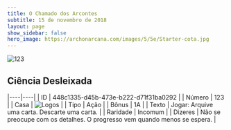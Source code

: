 ```yaml
---
title: O Chamado dos Arcontes
subtitle: 15 de novembro de 2018
layout: page
show_sidebar: false
hero_image: https://archonarcana.com/images/5/5e/Starter-cota.jpg
---
```


![123](https://cdn.keyforgegame.com/media/card_front/pt/341_123_R3C97J8JMPRV_pt.png)

## Ciência Desleixada

|----|----|
| ID | 448c1335-d45b-473e-b222-d71f31ba0292 |
| Número | 123 |
| Casa | ![Logos](https://archonarcana.com/images/thumb/c/ce/Logos.png/22px-Logos.png "Logos") |
| Tipo | Ação |
| Bônus | 1A |
| Texto | Jogar: Arquive uma carta. Descarte uma carta. |
| Raridade | Incomum |
| Dizeres | Não se preocupe com os detalhes.  O progresso vem quando menos se espera. |
